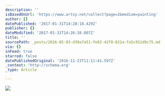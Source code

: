 ```yaml
---
description: ''
isBasedOnUrl: 'https://www.artsy.net/collect?page=2&medium=painting'
author: []
datePublished: '2017-01-31T14:28:18.429Z'
publisher: {}
dateModified: '2017-01-31T14:26:38.007Z'
title: ''
sourcePath: _posts/2016-05-03-d39a7a51-fe82-42f8-821a-fa5c911d9c75.md
via: {}
inFeed: true
starred: false
datePublishedOriginal: '2016-11-23T11:11:41.597Z'
_context: 'http://schema.org'
_type: Article

---
```

![](https://d32dm0rphc51dk.cloudfront.net/GyZ4ZJw3W16j3P965bAKnQ/tall.jpg)